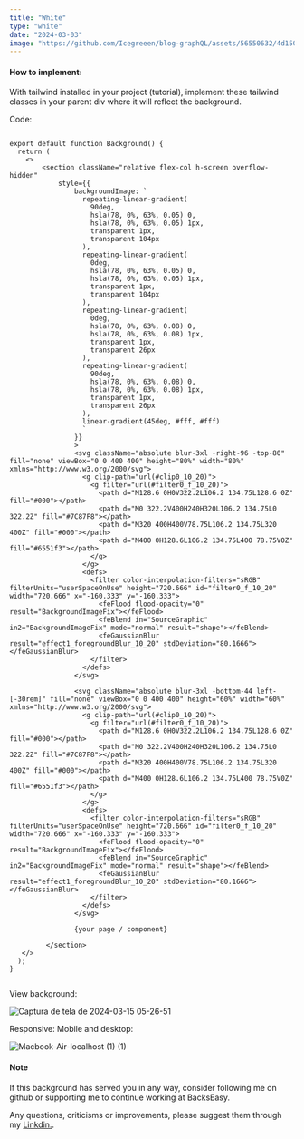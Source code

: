 ```yaml
---
title: "White"
type: "white"
date: "2024-03-03"
image: "https://github.com/Icegreeen/blog-graphQL/assets/56550632/4d1508bd-e136-421a-a4f7-17cdc3083c4b"
---
```

#### How to implement:

With tailwind installed in your project (tutorial), implement these tailwind classes in your parent div where it will reflect the background.

Code:

```

export default function Background() {
  return (
    <>
        <section className="relative flex-col h-screen overflow-hidden" 
            style={{
                backgroundImage: `
                  repeating-linear-gradient(
                    90deg,
                    hsla(78, 0%, 63%, 0.05) 0,
                    hsla(78, 0%, 63%, 0.05) 1px,
                    transparent 1px,
                    transparent 104px
                  ),
                  repeating-linear-gradient(
                    0deg,
                    hsla(78, 0%, 63%, 0.05) 0,
                    hsla(78, 0%, 63%, 0.05) 1px,
                    transparent 1px,
                    transparent 104px
                  ),
                  repeating-linear-gradient(
                    0deg,
                    hsla(78, 0%, 63%, 0.08) 0,
                    hsla(78, 0%, 63%, 0.08) 1px,
                    transparent 1px,
                    transparent 26px
                  ),
                  repeating-linear-gradient(
                    90deg,
                    hsla(78, 0%, 63%, 0.08) 0,
                    hsla(78, 0%, 63%, 0.08) 1px,
                    transparent 1px,
                    transparent 26px
                  ),
                  linear-gradient(45deg, #fff, #fff)
                  `
                }}
                >
                <svg className="absolute blur-3xl -right-96 -top-80" fill="none" viewBox="0 0 400 400" height="80%" width="80%" xmlns="http://www.w3.org/2000/svg">
                  <g clip-path="url(#clip0_10_20)">
                    <g filter="url(#filter0_f_10_20)">
                      <path d="M128.6 0H0V322.2L106.2 134.75L128.6 0Z" fill="#000"></path>
                      <path d="M0 322.2V400H240H320L106.2 134.75L0 322.2Z" fill="#7C87F8"></path>
                      <path d="M320 400H400V78.75L106.2 134.75L320 400Z" fill="#000"></path>
                      <path d="M400 0H128.6L106.2 134.75L400 78.75V0Z" fill="#6551f3"></path>
                    </g>
                  </g>
                  <defs>
                    <filter color-interpolation-filters="sRGB" filterUnits="userSpaceOnUse" height="720.666" id="filter0_f_10_20" width="720.666" x="-160.333" y="-160.333">
                      <feFlood flood-opacity="0" result="BackgroundImageFix"></feFlood>
                      <feBlend in="SourceGraphic" in2="BackgroundImageFix" mode="normal" result="shape"></feBlend>
                      <feGaussianBlur result="effect1_foregroundBlur_10_20" stdDeviation="80.1666"></feGaussianBlur>
                    </filter>
                  </defs>
                </svg>
                
                <svg className="absolute blur-3xl -bottom-44 left-[-30rem]" fill="none" viewBox="0 0 400 400" height="60%" width="60%" xmlns="http://www.w3.org/2000/svg">
                  <g clip-path="url(#clip0_10_20)">
                    <g filter="url(#filter0_f_10_20)">
                      <path d="M128.6 0H0V322.2L106.2 134.75L128.6 0Z" fill="#000"></path>
                      <path d="M0 322.2V400H240H320L106.2 134.75L0 322.2Z" fill="#7C87F8"></path>
                      <path d="M320 400H400V78.75L106.2 134.75L320 400Z" fill="#000"></path>
                      <path d="M400 0H128.6L106.2 134.75L400 78.75V0Z" fill="#6551f3"></path>
                    </g>
                  </g>
                  <defs>
                    <filter color-interpolation-filters="sRGB" filterUnits="userSpaceOnUse" height="720.666" id="filter0_f_10_20" width="720.666" x="-160.333" y="-160.333">
                      <feFlood flood-opacity="0" result="BackgroundImageFix"></feFlood>
                      <feBlend in="SourceGraphic" in2="BackgroundImageFix" mode="normal" result="shape"></feBlend>
                      <feGaussianBlur result="effect1_foregroundBlur_10_20" stdDeviation="80.1666"></feGaussianBlur>
                    </filter>
                  </defs>
                </svg>

                {your page / component}
                
         </section>      
   </>
  );
}


```

View background:

![Captura de tela de 2024-03-15 05-26-51](https://github.com/Icegreeen/blog-graphQL/assets/56550632/a3a3bee5-754a-45a4-9169-f3f8abe3bd4b)

Responsive: Mobile and desktop:

![Macbook-Air-localhost (1) (1)](https://github.com/Icegreeen/blog-graphQL/assets/56550632/cdb44d9d-1cf9-4516-9856-d78acdc77b01)

#### Note

If this background has served you in any way, consider following me on github or supporting me to continue working at BacksEasy.

Any questions, criticisms or improvements, please suggest them through my [Linkdin.](https://www.linkedin.com/in/flavioaquila/).
